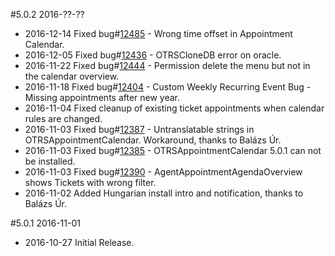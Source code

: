 #5.0.2 2016-??-??
 - 2016-12-14 Fixed bug#[12485](https://bugs.otrs.org/show_bug.cgi?id=12485) - Wrong time offset in Appointment Calendar.
 - 2016-12-05 Fixed bug#[12436](https://bugs.otrs.org/show_bug.cgi?id=12436) - OTRSCloneDB error on oracle.
 - 2016-11-22 Fixed bug#[12444](https://bugs.otrs.org/show_bug.cgi?id=12444) - Permission delete the menu but not in the calendar overview.
 - 2016-11-18 Fixed bug#[12404](https://bugs.otrs.org/show_bug.cgi?id=12404) - Custom Weekly Recurring Event Bug - Missing appointments after new year.
 - 2016-11-04 Fixed cleanup of existing ticket appointments when calendar rules are changed.
 - 2016-11-03 Fixed bug#[12387](https://bugs.otrs.org/show_bug.cgi?id=12387) - Untranslatable strings in OTRSAppointmentCalendar. Workaround, thanks to Balázs Úr.
 - 2016-11-03 Fixed bug#[12385](https://bugs.otrs.org/show_bug.cgi?id=12385) - OTRSAppointmentCalendar 5.0.1 can not be installed.
 - 2016-11-03 Fixed bug#[12390](https://bugs.otrs.org/show_bug.cgi?id=12390) - AgentAppointmentAgendaOverview shows Tickets with wrong filter.
 - 2016-11-02 Added Hungarian install intro and notification, thanks to Balázs Úr.

#5.0.1 2016-11-01
 - 2016-10-27 Initial Release.

